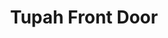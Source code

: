 ---
title: 'Tupah Front Door'
description: ''
credit: 'Place Holder'
style: 'Modern'
project: ''
type: 'photo'
pathToImage: '/gallery/tupah-front-door.jpg'
alt: ''
width: '2160'
height: ''
...